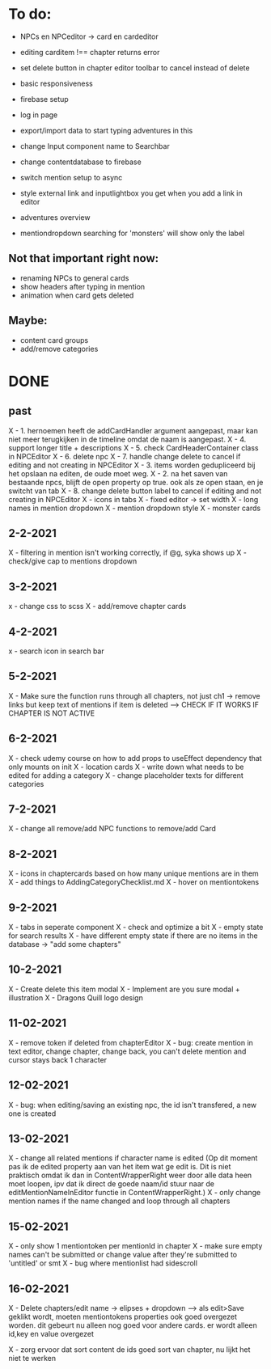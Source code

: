 # To do:

- NPCs en NPCeditor -> card en cardeditor

- editing carditem !== chapter returns error

- set delete button in chapter editor toolbar to cancel instead of delete

- basic responsiveness

- firebase setup
- log in page
- export/import data to start typing adventures in this

- change Input component name to Searchbar

- change contentdatabase to firebase
- switch mention setup to async

- style external link and inputlightbox you get when you add a link in editor

- adventures overview

- mentiondropdown searching for 'monsters' will show only the label

## Not that important right now:

- renaming NPCs to general cards
- show headers after typing in mention
- animation when card gets deleted

## Maybe:

- content card groups
- add/remove categories

# DONE

## past

X - 1. hernoemen heeft de addCardHandler argument aangepast, maar kan niet meer terugkijken in de timeline omdat de naam is aangepast.
X - 4. support longer title + descriptions
X - 5. check CardHeaderContainer class in NPCEditor
X - 6. delete npc
X - 7. handle change delete to cancel if editing and not creating in NPCEditor
X - 3. items worden gedupliceerd bij het opslaan na editen, de oude moet weg.
X - 2. na het saven van bestaande npcs, blijft de open property op true. ook als ze open staan, en je switcht van tab
X - 8. change delete button label to cancel if editing and not creating in NPCEditor
X - icons in tabs
X - fixed editor -> set width
X - long names in mention dropdown
X - mention dropdown style
X - monster cards

## 2-2-2021

X - filtering in mention isn't working correctly, if @g, syka shows up
X - check/give cap to mentions dropdown

## 3-2-2021

x - change css to scss
X - add/remove chapter cards

## 4-2-2021

x - search icon in search bar

## 5-2-2021

X - Make sure the function runs through all chapters, not just ch1 -> remove links but keep text of mentions if item is deleted --> CHECK IF IT WORKS IF CHAPTER IS NOT ACTIVE

## 6-2-2021

X - check udemy course on how to add props to useEffect dependency that only mounts on init
X - location cards
X - write down what needs to be edited for adding a category
X - change placeholder texts for different categories

## 7-2-2021

X - change all remove/add NPC functions to remove/add Card

## 8-2-2021

X - icons in chaptercards based on how many unique mentions are in them
X - add things to AddingCategoryChecklist.md
X - hover on mentiontokens

## 9-2-2021

X - tabs in seperate component
X - check and optimize a bit
X - empty state for search results
X - have different empty state if there are no items in the database -> "add some chapters"

## 10-2-2021

X - Create delete this item modal
X - Implement are you sure modal + illustration
X - Dragons Quill logo design

## 11-02-2021

X - remove token if deleted from chapterEditor
X - bug: create mention in text editor, change chapter, change back, you can't delete mention and cursor stays back 1 character

## 12-02-2021

X - bug: when editing/saving an existing npc, the id isn't transfered, a new one is created

## 13-02-2021

X - change all related mentions if character name is edited
(Op dit moment pas ik de edited property aan van het item wat ge edit is. Dit is niet praktisch omdat ik dan in ContentWrapperRight weer door alle data heen moet loopen, ipv dat ik direct de goede naam/id stuur naar de editMentionNameInEditor functie in ContentWrapperRight.)
X - only change mention names if the name changed and loop through all chapters

## 15-02-2021

X - only show 1 mentiontoken per mentionId in chapter
X - make sure empty names can't be submitted or change value after they're submitted to 'untitled' or smt
X - bug where mentionlist had sidescroll

## 16-02-2021

X - Delete chapters/edit name -> elipses + dropdown --> als edit>Save geklikt wordt, moeten mentiontokens properties ook goed overgezet worden. dit gebeurt nu alleen nog goed voor andere cards. er wordt alleen id,key en value overgezet

X - zorg ervoor dat sort content de ids goed sort van chapter, nu lijkt het niet te werken

<!--
<div class="ql-editor" data-gramm="false" contenteditable="true" data-placeholder="Start writing here...">
  <p>
    aiwejfoiaw
    <span class="dndmention" data-index="2" data-denotation-char="" data-id="np10" data-value="Esmee Gluttonbelly">
      &#65279;
        <span contenteditable="false">
          Esmee Gluttonbelly
        </span>
      &#65279;
    </span>
    dsidjfoaiwefj
    <span class="dndmention" data-index="3" data-denotation-char="" data-id="np4" data-value="Falmo">
      &#65279;
        <span contenteditable="false">
          Falmo
        </span>
      &#65279;
    </span>
    zdfwef
    </p>
  </div>


  old replacement of mentions:
    replaceMentionWithNameDocument(contentArray, itemIdPrefix) {
    let mentions = document.getElementsByClassName("dndmention");

    for (const mention of mentions) {
      const mentionId = mention.getAttribute("data-id");
      //since let mentions gets all dndmentions, it needs to check if it actually is an npc/monster
      if (mentionId.substring(0, 2) === itemIdPrefix) {
        //get all ids to see which one got deleted
        const contentIds = contentArray.map((el) => el.id);
        if (!contentIds.includes(mentionId)) {
          const span = document.createElement("span");
          const content = mention.childNodes[1].textContent;
          span.textContent = content;
          mention.insertAdjacentElement("afterend", span);
          mention.remove();
        }
      }
    }
  } -->
